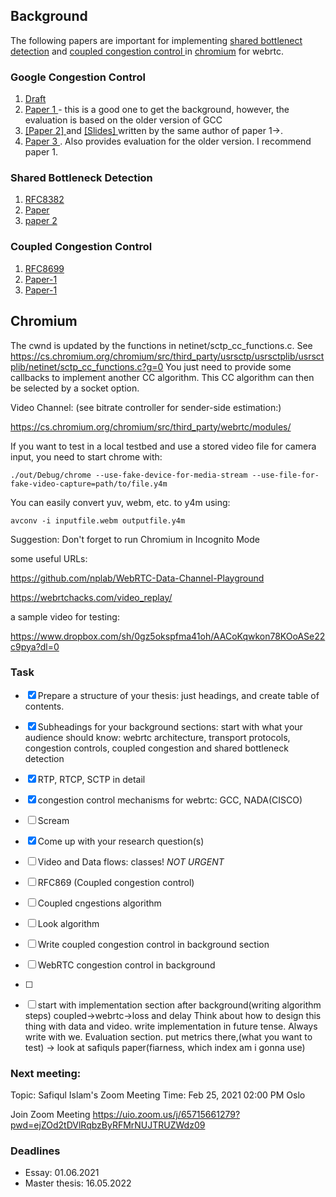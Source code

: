 

## Background

The following papers are important for implementing <a href="http://heim.ifi.uio.no/davihay/hayes14__pract_passiv_shared_bottl_detec-abstract.html">shared bottlenect detection</a> and <a href="http://heim.ifi.uio.no/safiquli/coupled-cc/"> coupled congestion control </a> in <a href="https://www.chromium.org/Home">chromium</a> for webrtc.


### Google Congestion Control
<ol>
        <li> <a href="https://tools.ietf.org/html/draft-ietf-rmcat-gcc-02"> Draft </a></li>
        <li> <a href="http://conferences.sigcomm.org/sigcomm/2013/papers/fhmn/p21.pdf">Paper 1 </a> - this is a good one to get the background, however, the evaluation is based on the older version of GCC</li>
        <li> <a href="http://c3lab.poliba.it/images/c/ce/Gcc-pv-2013.pdf"> [Paper 2] </a> and <a href="http://c3lab.poliba.it/images/3/3d/Elastic-slides.pdf"> [Slides] </a>  written by the same author of paper 1->.</li>
        <li> <a href="http://www.netlab.tkk.fi/~varun/singh2013rrtcc.pdf"> Paper 3 </a>. Also provides evaluation for the older version.
        I recommend paper 1.</li>
</ol>


### Shared Bottleneck Detection
<ol>
    <li> <a href="https://tools.ietf.org/html/rfc8382"> RFC8382 </a>  </li>
    <li> <a href="https://ieeexplore.ieee.org/document/6925767"> Paper </a> </li>
    <li> <a href="https://ieeexplore.ieee.org/document/9161279"> paper 2 </a> </li> 
</ol>


### Coupled Congestion Control
<ol>
        <li> <a href="https://tools.ietf.org/html/rfc8699"> RFC8699 </a> </li>
        <li> <a href="http://dl.acm.org/authorize.cfm?key=N71345"> Paper-1 </a> </li>
        <li> <a href="https://ieeexplore.ieee.org/document/7502803"> Paper-1 </a> </li>
</ol>

## Chromium

The cwnd is updated by the functions in netinet/sctp_cc_functions.c. See
https://cs.chromium.org/chromium/src/third_party/usrsctp/usrsctplib/usrsctplib/netinet/sctp_cc_functions.c?g=0
You just need to provide some callbacks to implement another CC algorithm. This CC
algorithm can then be selected by a socket option.

Video Channel: (see bitrate controller for sender-side estimation:)

https://cs.chromium.org/chromium/src/third_party/webrtc/modules/


If you want to test in a local testbed and use a stored video file for camera input, you need to start chrome with:

	./out/Debug/chrome --use-fake-device-for-media-stream --use-file-for-fake-video-capture=path/to/file.y4m

You can easily convert yuv, webm, etc. to y4m using:

	avconv -i inputfile.webm outputfile.y4m
  
 Suggestion: Don't forget to run Chromium in Incognito Mode
 
 some useful URLs:
 
 https://github.com/nplab/WebRTC-Data-Channel-Playground
 
 https://webrtchacks.com/video_replay/
 
 a sample video for testing:
 
 https://www.dropbox.com/sh/0gz5okspfma41oh/AACoKqwkon78KOoASe22c9pya?dl=0
 
 
### Task

 - [x] Prepare a structure of your thesis: just headings, and create table of contents.
 - [x] Subheadings for your background sections: start with what your audience should know: webrtc architecture, transport protocols, congestion controls, coupled congestion and shared bottleneck detection 
 - [x] RTP, RTCP, SCTP in detail
 - [x] congestion control mechanisms for webrtc: GCC, NADA(CISCO) 
 - [ ] Scream
 - [x] Come up with your research question(s)
 - [ ] Video and Data flows: classes!  *NOT URGENT*
 - [ ] RFC869 (Coupled congestion control)
 - [ ] Coupled cngestions algorithm
 - [ ] Look algorithm
 - [ ] Write coupled congestion control in background section
 - [ ] WebRTC congestion control in background
 - [ ] 
 - [ ] start with implementation section after background(writing algorithm steps)
 coupled->webrtc->loss and delay
 Think about how to design this thing with data and video. 
 write implementation in future tense. Always write with we. 
 Evaluation section. put metrics there,(what you want to test) -> look at safiquls paper(fiarness, which index am i gonna use)
 
 
 ### Next meeting:

Topic: Safiqul Islam's Zoom Meeting
Time: Feb 25, 2021 02:00 PM Oslo

Join Zoom Meeting
https://uio.zoom.us/j/65715661279?pwd=ejZOd2tDVlRqbzByRFMrNUJTRUZWdz09
 
 
### Deadlines
* Essay: 01.06.2021
* Master thesis: 16.05.2022
